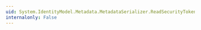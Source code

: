 ```yaml
---
uid: System.IdentityModel.Metadata.MetadataSerializer.ReadSecurityTokenServiceDescriptor(System.Xml.XmlReader)
internalonly: False
---
```

